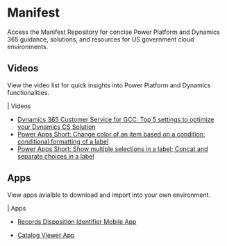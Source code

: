 # Manifest

Access the Manifest Repository for concise Power Platform and Dynamics 365 guidance, solutions, and resources for US government cloud environments.

## Videos

View the video list for quick insights into Power Platform and Dynamics functionalities.

| Videos
* [Dynamics 365 Customer Service for GCC: Top 5 settings to optimize your Dynamics CS Solution](https://youtu.be/I6JPuP_NBnM)
* [Power Apps Short: Change color of an item based on a condition; conditional formatting of a label](https://youtu.be/7ufyjJWmBHc)
* [Power Apps Short:  Show multiple selections in a label; Concat and separate choices in a label](https://youtu.be/1DPftYjXHZ4)

## Apps

View apps avialble to download and import into your own environment.

| Apps

* [Records Disposition Identifier Mobile App](https://github.com/TaraCTS/Manifest/tree/main/Demos/Records%20Disposition%20Identifier%20Mobile%20App)
  
* [Catalog Viewer App](https://github.com/TaraCTS/Manifest/tree/main/Sample%20Apps/Demo/Catalog%20Viewer)
